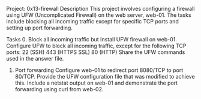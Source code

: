 Project: 0x13-firewall
Description
This project involves configuring a firewall using UFW (Uncomplicated Firewall) on the web server, web-01. The tasks include blocking all incoming traffic except for specific TCP ports and setting up port forwarding.

Tasks
0. Block all incoming traffic but
Install UFW firewall on web-01.
Configure UFW to block all incoming traffic, except for the following TCP ports:
22 (SSH)
443 (HTTPS SSL)
80 (HTTP)
Share the UFW commands used in the answer file.
1. Port forwarding
Configure web-01 to redirect port 8080/TCP to port 80/TCP.
Provide the UFW configuration file that was modified to achieve this.
Include a netstat output on web-01 and demonstrate the port forwarding using curl from web-02.
